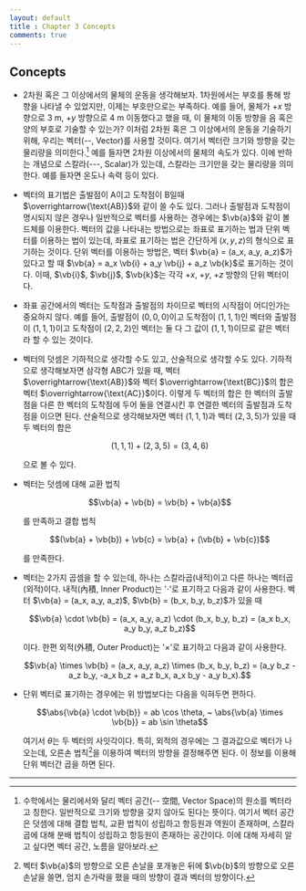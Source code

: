 ```yaml
---
layout: default
title : Chapter 3 Concepts
comments: true
---
```


## Concepts

- 2차원 혹은 그 이상에서의 물체의 운동을 생각해보자. 1차원에서는 부호를 통해 방향을 나타낼 수 있었지만, 이제는 부호만으로는 부족하다. 예를 들어, 물체가 $+x$ 방향으로 $3 \text{ m}$, $+y$ 방향으로 $4 \text{ m}$ 이동했다고 했을 때, 이 물체의 이동 방향을 음 혹은 양의 부호로 기술할 수 있는가? 이처럼 2차원 혹은 그 이상에서의 운동을 기술하기 위해, 우리는 벡터(--, Vector)를 사용할 것이다. 여기서 벡터란 크기와 방향을 갖는 물리량을 의미한다.[^1] 예를 들자면 2차원 이상에서의 물체의 속도가 있다. 이에 반하는 개념으로 스칼라(---, Scalar)가 있는데, 스칼라는 크기만을 갖는 물리량을 의미한다. 예를 들자면 온도나 속력 등이 있다.

- 벡터의 표기법은 출발점이 $\text{A}$이고 도착점이 $\text{B}$일때 $\overrightarrow{\text{AB}}$와 같이 쓸 수도 있다. 그러나 출발점과 도착점이 명시되지 않은 경우나 일반적으로 벡터를 사용하는 경우에는 $\vb{a}$와 같이 볼드체를 이용한다. 벡터의 값을 나타내는 방법으로는 좌표로 표기하는 법과 단위 벡터를 이용하는 법이 있는데, 좌표로 표기하는 법은 간단하게 $(x,y,z)$의 형식으로 표기하는 것이다. 단위 벡터를 이용하는 방법은, 벡터 $\vb{a} = (a_x, a_y, a_z)$가 있다고 할 때 $\vb{a} = a_x \vb{i} + a_y \vb{j} + a_z \vb{k}$로 표기하는 것이다. 이때, $\vb{i}$, $\vb{j}$, $\vb{k}$는 각각 $+x$, $+y$, $+z$ 방향의 단위 벡터이다.

- 좌표 공간에서의 벡터는 도착점과 출발점의 차이므로 벡터의 시작점이 어디인가는 중요하지 않다. 예를 들어, 출발점이 $(0, 0, 0)$이고 도착점이 $(1,1,1)$인 벡터와 출발점이 $(1,1,1)$이고 도착점이 $(2,2,2)$인 벡터는 둘 다 그 값이 $(1,1,1)$이므로 같은 벡터라 할 수 있는 것이다.

- 벡터의 덧셈은 기하적으로 생각할 수도 있고, 산술적으로 생각할 수도 있다. 기하적으로 생각해보자면 삼각형 $\text{ABC}$가 있을 때, 벡터 $\overrightarrow{\text{AB}}$와 벡터 $\overrightarrow{\text{BC}}$의 합은 벡터 $\overrightarrow{\text{AC}}$이다. 이렇게 두 벡터의 합은 한 벡터의 출발점을 다른 한 벡터의 도착점에 두어 둘을 연결시킨 후 연결한 벡터의 출발점과 도착점을 이으면 된다. 산술적으로 생각해보자면 벡터 $(1,1,1)$과 벡터 $(2,3,5)$가 있을 때 두 벡터의 합은

    $$(1,1,1)+(2,3,5) = (3,4,6)$$

    으로 볼 수 있다.

- 벡터는 덧셈에 대해 교환 법칙

    $$\vb{a} + \vb{b} = \vb{b} + \vb{a}$$

    를 만족하고 결합 법칙

    $$(\vb{a} + \vb{b}) + \vb{c} = \vb{a} + (\vb{b} + \vb{c})$$

    를 만족한다.

- 벡터는 2가지 곱셈을 할 수 있는데, 하나는 스칼라곱(내적)이고 다른 하나는 벡터곱(외적)이다. 내적(內積, Inner Product)는 '$\cdot$'로 표기하고 다음과 같이 사용한다. 벡터 $\vb{a} = (a_x, a_y, a_z)$, $\vb{b} = (b_x, b_y, b_z)$가 있을 때

    $$\vb{a} \cdot \vb{b} = (a_x, a_y, a_z) \cdot (b_x, b_y, b_z) = (a_x b_x, a_y b_y, a_z b_z)$$

    이다. 한편 외적(外積, Outer Product)는 '$\times$'로 표기하고 다음과 같이 사용한다. 

    $$\vb{a} \times \vb{b} = (a_x, a_y, a_z) \times (b_x, b_y, b_z) = (a_y b_z - a_z b_y, -a_x b_z + a_z b_x, a_x b_y - a_y b_x).$$

- 단위 벡터로 표기하는 경우에는 위 방법보다는 다음을 익혀두면 편하다. 

    $$\abs{\vb{a} \cdot \vb{b}} = ab \cos \theta, ~ \abs{\vb{a} \times \vb{b}} = ab \sin \theta$$

    여기서 $\theta$는 두 벡터의 사잇각이다. 특히, 외적의 경우에는 그 결과값으로 벡터가 나오는데, 오른손 법칙[^2]을 이용하여 벡터의 방향을 결정해주면 된다. 이 정보를 이용해 단위 벡터간 곱을 하면 된다.

---

[^1]: 수학에서는 물리에서와 달리 벡터 공간(-- 空間, Vector Space)의 원소를 벡터라고 칭한다. 일반적으로 크기와 방향을 갖지 않아도 된다는 뜻이다. 여기서 벡터 공간은 덧셈에 대해 결합 법칙, 교환 법칙이 성립하고 항등원과 역원이 존재하며, 스칼라곱에 대해 분배 법칙이 성립하고 항등원이 존재하는 공간이다. 이에 대해 자세히 알고 싶다면 벡터 공간, 노름을 알아보라. 
[^2]: 벡터 $\vb{a}$의 방향으로 오른 손날을 포개놓은 뒤에 $\vb{b}$의 방향으로 오른 손날을 쓸면, 엄지 손가락을 폈을 때의 방향이 결과 벡터의 방향이다.